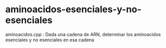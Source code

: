 # aminoacidos-esenciales-y-no-esenciales
aminoacidos.cpp : Dada una cadena de ARN, determinar los aminoacidos esenciales y no esenciales en esa cadena

